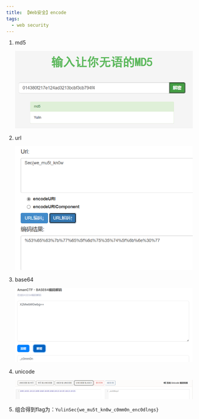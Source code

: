```yaml
---
title: 【Web安全】encode
tags:
  - web security
---
```


1. md5

   ![](/img/posts/zh/2023-10-08/00301.png)


2. url

   ![](/img/posts/zh/2023-10-08/00302.png)


3. base64

   ![](/img/posts/zh/2023-10-08/00303.png)


4. unicode

   ![](/img/posts/zh/2023-10-08/00304.png)


5. 组合得到flag为：`YulinSec{we_mu5t_kn0w_c0mm0n_enc0dlngs}`